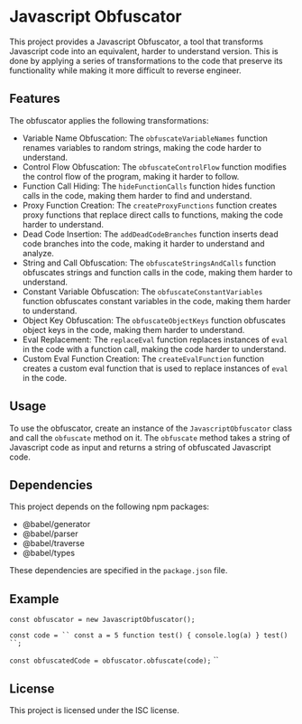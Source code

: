 # Javascript Obfuscator

This project provides a Javascript Obfuscator, a tool that transforms Javascript code into an equivalent, harder to understand version. This is done by applying a series of transformations to the code that preserve its functionality while making it more difficult to reverse engineer.

## Features

The obfuscator applies the following transformations:

- Variable Name Obfuscation: The `obfuscateVariableNames` function renames variables to random strings, making the code harder to understand.
- Control Flow Obfuscation: The `obfuscateControlFlow` function modifies the control flow of the program, making it harder to follow.
- Function Call Hiding: The `hideFunctionCalls` function hides function calls in the code, making them harder to find and understand.
- Proxy Function Creation: The `createProxyFunctions` function creates proxy functions that replace direct calls to functions, making the code harder to understand.
- Dead Code Insertion: The `addDeadCodeBranches` function inserts dead code branches into the code, making it harder to understand and analyze.
- String and Call Obfuscation: The `obfuscateStringsAndCalls` function obfuscates strings and function calls in the code, making them harder to understand.
- Constant Variable Obfuscation: The `obfuscateConstantVariables` function obfuscates constant variables in the code, making them harder to understand.
- Object Key Obfuscation: The `obfuscateObjectKeys` function obfuscates object keys in the code, making them harder to understand.
- Eval Replacement: The `replaceEval` function replaces instances of `eval` in the code with a function call, making the code harder to understand.
- Custom Eval Function Creation: The `createEvalFunction` function creates a custom eval function that is used to replace instances of `eval` in the code.

## Usage

To use the obfuscator, create an instance of the `JavascriptObfuscator` class and call the `obfuscate` method on it. The `obfuscate` method takes a string of Javascript code as input and returns a string of obfuscated Javascript code.

## Dependencies

This project depends on the following npm packages:

- @babel/generator
- @babel/parser
- @babel/traverse
- @babel/types

These dependencies are specified in the `package.json` file.

## Example

`const obfuscator = new JavascriptObfuscator();`

`const code = ``
const a = 5
    function test() {
        console.log(a)
    }
    test()
``;`

`const obfuscatedCode = obfuscator.obfuscate(code);`
``


## License

This project is licensed under the ISC license.
